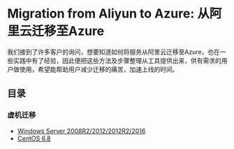 # Migration from Aliyun to Azure: 从阿里云迁移至Azure

我们接到了许多客户的询问，想要知道如何将服务从阿里云迁移至Azure，也在一些实践中有了经验，因此便把这些方法及步骤整理从工具提供出来，供有需求的用户做使用，希望能帮助用户减少迁移的痛苦，加速上线的时间。

## 目录

### 虚机迁移

* [Windows Server 2008R2/2012/2012R2/2016](https://github.com/Azure/AliyunMigration/tree/master/WindowsServer)
* [CentOS 6.8](https://github.com/Azure/AliyunMigration/tree/master/Linux/CentOS)
